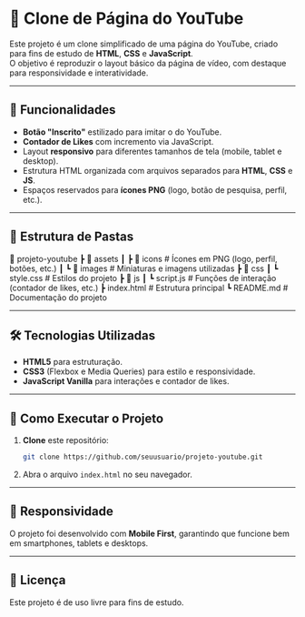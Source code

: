 # 🎥 Clone de Página do YouTube

Este projeto é um clone simplificado de uma página do YouTube, criado para fins de estudo de **HTML**, **CSS** e **JavaScript**.  
O objetivo é reproduzir o layout básico da página de vídeo, com destaque para responsividade e interatividade.

---

## 📌 Funcionalidades
- **Botão "Inscrito"** estilizado para imitar o do YouTube.
- **Contador de Likes** com incremento via JavaScript.
- Layout **responsivo** para diferentes tamanhos de tela (mobile, tablet e desktop).
- Estrutura HTML organizada com arquivos separados para **HTML**, **CSS** e **JS**.
- Espaços reservados para **ícones PNG** (logo, botão de pesquisa, perfil, etc.).

---

## 📂 Estrutura de Pastas

📁 projeto-youtube
 ┣ 📂 assets
 ┃ ┣ 📂 icons        # Ícones em PNG (logo, perfil, botões, etc.)
 ┃ ┗ 📂 images       # Miniaturas e imagens utilizadas
 ┣ 📂 css
 ┃ ┗ style.css       # Estilos do projeto
 ┣ 📂 js
 ┃ ┗ script.js       # Funções de interação (contador de likes, etc.)
 ┣ index.html        # Estrutura principal
 ┗ README.md         # Documentação do projeto

---

## 🛠 Tecnologias Utilizadas
- **HTML5** para estruturação.
- **CSS3** (Flexbox e Media Queries) para estilo e responsividade.
- **JavaScript Vanilla** para interações e contador de likes.

---

## 🚀 Como Executar o Projeto
1. **Clone** este repositório:
   ```bash
   git clone https://github.com/seuusuario/projeto-youtube.git
   ```
2. Abra o arquivo `index.html` no seu navegador.

---

## 📱 Responsividade
O projeto foi desenvolvido com **Mobile First**, garantindo que funcione bem em smartphones, tablets e desktops.

---

## 📜 Licença
Este projeto é de uso livre para fins de estudo.
